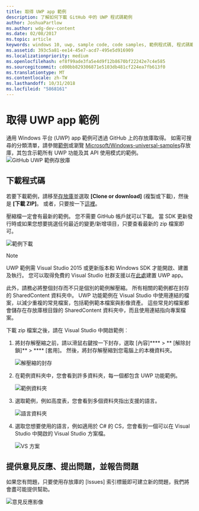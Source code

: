 ```yaml
---
title: 取得 UWP app 範例
description: 了解如何下載 GitHub 中的 UWP 程式碼範例
author: JoshuaPartlow
ms.author: wdg-dev-content
ms.date: 02/08/2017
ms.topic: article
keywords: windows 10, uwp, sample code, code samples, 範例程式碼, 程式碼範例
ms.assetid: 393c5a81-ee14-45e7-acd7-495e5d916909
ms.localizationpriority: medium
ms.openlocfilehash: ef8f99ade3fa5e4d9f12b8670bf22242e7c4e585
ms.sourcegitcommit: cd00bb829306871e5103db481cf224ea7fb613f0
ms.translationtype: MT
ms.contentlocale: zh-TW
ms.lasthandoff: 10/31/2018
ms.locfileid: "5868161"
---
```

# <a name="get-uwp-app-samples"></a>取得 UWP app 範例

通用 Windows 平台 (UWP) app 範例可透過 GitHub 上的存放庫取得。 如需可搜尋的分類清單，請參閱[範例](https://developer.microsoft.com/windows/samples "Dev Center samples")或瀏覽 [Microsoft/Windows-universal-samples](https://github.com/Microsoft/Windows-universal-samples "通用 Windows 平台應用程式範例 GitHub 存放庫")存放庫，其包含示範所有 UWP 功能及其 API 使用模式的範例。  
![GitHub UWP 範例存放庫](images/GitHubUWPSamplesPage.png)

## <a name="download-the-code"></a>下載程式碼

若要下載範例，請移至[存放庫](https://github.com/Microsoft/Windows-universal-samples "通用 Windows 平台應用程式範例 GitHub 存放庫")並選取 **\[Clone or download\]** (複製或下載)，然後是 **\[下載 ZIP\]**。 或者，只要按一下[這裡](https://github.com/Microsoft/Windows-universal-samples/archive/master.zip "通用 Windows 平台應用程式範例壓縮檔下載")。

壓縮檔一定會有最新的範例。 您不需要 GitHub 帳戶就可以下載。 當 SDK 更新發行時或如果您想要挑選任何最近的變更/新增項目，只要查看最新的 zip 檔案即可。

![範例下載](images/SamplesDownloadButton.png)


> [!NOTE]
> UWP 範例需 Visual Studio 2015 或更新版本和 Windows SDK 才能開啟、建置及執行。 您可以取得免費的 Visual Studio 社群支援以在[此處](http://go.microsoft.com/fwlink/p/?LinkID=280676 "Windows 開發工具下載")建置 UWP app。  
>
> 此外，請務必將整個封存而不只是個別的範例解壓縮。 所有相關的範例都在封存的 SharedContent 資料夾中。 UWP 功能範例在 Visual Studio 中使用連結的檔案，以減少重複的常見檔案，包括範例範本檔案與影像資產。 這些常見的檔案都會儲存在存放庫根目錄的 SharedContent 資料夾中，而且使用連結指向專案檔案。

下載 zip 檔案之後，請在 Visual Studio 中開啟範例︰

1.  將封存解壓縮之前，請以滑鼠右鍵按一下封存，選取 \[內容\]**** > ** \[解除封鎖\]** > **** \[套用\]。 然後，將封存解壓縮到您電腦上的本機資料夾。

    ![解壓縮的封存](images/SamplesUnzip1.png)
2.  在範例資料夾中，您會看到許多資料夾，每一個都包含 UWP 功能範例。

    ![範例資料夾](images/SamplesUnzip2.png)

3.  選取範例，例如高度表，您會看到多個資料夾指出支援的語言。

    ![語言資料夾](images/SamplesUnzip3.png)

4.  選取您想要使用的語言，例如適用於 C\# 的 CS，您會看到一個可以在 Visual Studio 中開啟的 Visual Studio 方案檔。

    ![VS 方案](images/SamplesUnzip4.png)

## <a name="give-feedback-ask-questions-and-report-issues"></a>提供意見反應、提出問題，並報告問題

如果您有問題，只要使用存放庫的 \[Issues\] 索引標籤即可建立新的問題，我們將會盡可能提供幫助。

![意見反應影像](images/GitHubUWPSamplesFeedback.png)
